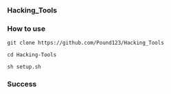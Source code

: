 ### Hacking_Tools

### How to use
```
git clone https://github.com/Pound123/Hacking_Tools
```
```
cd Hacking-Tools
```
```
sh setup.sh
```
### Success
